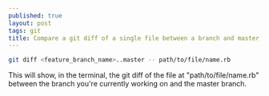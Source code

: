 ```yaml
---
published: true
layout: post
tags: git
title: Compare a git diff of a single file between a branch and master, quickly
---
```


```bash
git diff <feature_branch_name>..master -- path/to/file/name.rb
```

This will show, in the terminal, the git diff of the file at "path/to/file/name.rb" between the branch you're currently working on and the master branch. 

